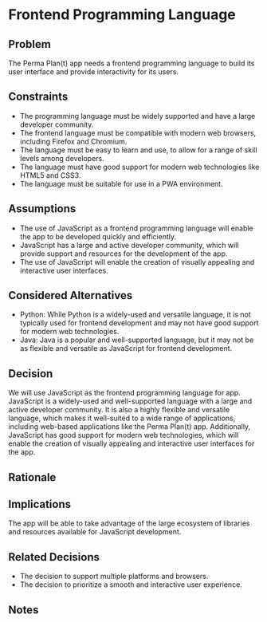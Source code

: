 # Frontend Programming Language

## Problem

The Perma Plan(t) app needs a frontend programming language to build its user interface and provide interactivity for its users.

## Constraints

- The programming language must be widely supported and have a large developer community.
- The frontend language must be compatible with modern web browsers, including Firefox and Chromium.
- The language must be easy to learn and use, to allow for a range of skill levels among developers.
- The language must have good support for modern web technologies like HTML5 and CSS3.
- The language must be suitable for use in a PWA environment.

## Assumptions

- The use of JavaScript as a frontend programming language will enable the app to be developed quickly and efficiently.
- JavaScript has a large and active developer community, which will provide support and resources for the development of the app.
- The use of JavaScript will enable the creation of visually appealing and interactive user interfaces.

## Considered Alternatives

- Python: While Python is a widely-used and versatile language, it is not typically used for frontend development and may not have good support for modern web technologies.
- Java: Java is a popular and well-supported language, but it may not be as flexible and versatile as JavaScript for frontend development.

## Decision

We will use JavaScript as the frontend programming language for app. JavaScript is a widely-used and well-supported language with a large and active developer community. It is also a highly flexible and versatile language, which makes it well-suited to a wide range of applications, including web-based applications like the Perma Plan(t) app. Additionally, JavaScript has good support for modern web technologies, which will enable the creation of visually appealing and interactive user interfaces for the app.

## Rationale

## Implications

The app will be able to take advantage of the large ecosystem of libraries and resources available for JavaScript development.

## Related Decisions

 - The decision to support multiple platforms and browsers.
 - The decision to prioritize a smooth and interactive user experience.

## Notes

